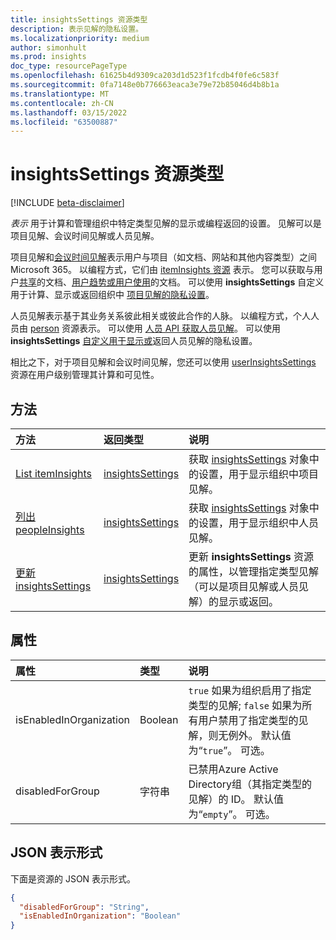 ```yaml
---
title: insightsSettings 资源类型
description: 表示见解的隐私设置。
ms.localizationpriority: medium
author: simonhult
ms.prod: insights
doc_type: resourcePageType
ms.openlocfilehash: 61625b4d9309ca203d1d523f1fcdb4f0fe6c583f
ms.sourcegitcommit: 0fa7148e0b776663eaca3e79e72b85046d4b8b1a
ms.translationtype: MT
ms.contentlocale: zh-CN
ms.lasthandoff: 03/15/2022
ms.locfileid: "63500887"
---
```

# <a name="insightssettings-resource-type"></a>insightsSettings 资源类型

[!INCLUDE [beta-disclaimer](../../includes/beta-disclaimer.md)]

_表示_ 用于计算和管理组织中特定类型见解的显示或编程返回的设置。 见解可以是项目见解、会议时间见解或人员见解。 

项目见解和[会议时间见解](https://support.microsoft.com/office/suggested-meeting-hours-0613d113-d7c1-4faa-bb11-c8ba30a78ef1)表示用户与项目（如文档、网站和其他内容类型）之间Microsoft 365。 以编程方式，它们由 [itemInsights 资源](iteminsights.md) 表示。 您可以获取与用户[共享](../api/insights-list-shared.md)的文档、[用户趋势或](../api/insights-list-trending.md)[用户使用](../api/insights-list-used.md)的文档。 可以使用 **insightsSettings** 自定义用于计算、显示或返回组织中 [项目见解的隐私设置](/graph/insights-customize-item-insights-privacy)。

人员见解表示基于其业务关系彼此相关或彼此合作的人脉。 以编程方式，个人人员由 [person](person.md) 资源表示。 可以使用 [人员 API 获取人员见解](/graph/people-example)。 可以使用 **insightsSettings** [自定义用于显示或](/graph/insights-customize-people-insights-privacy)返回人员见解的隐私设置。

相比之下，对于项目见解和会议时间[](https://support.microsoft.com/office/update-your-meeting-hours-using-the-profile-card-0613d113-d7c1-4faa-bb11-c8ba30a78ef1)见解，您还可以使用 [userInsightsSettings](userinsightssettings.md) 资源在用户级别管理其计算和可见性。

## <a name="methods"></a>方法

| 方法       | 返回类型 | 说明 |
|:-------------|:------------|:------------|
| [List itemInsights](../api/organizationsettings-list-iteminsights.md) | [insightsSettings](insightssettings.md) | 获取 [insightsSettings](insightssettings.md) 对象中的设置，用于显示组织中项目见解。 |
| [列出 peopleInsights](../api/organizationsettings-list-peopleinsights.md) | [insightsSettings](insightssettings.md) | 获取 [insightsSettings](insightssettings.md) 对象中的设置，用于显示组织中人员见解。 |
| [更新 insightsSettings](../api/insightssettings-update.md) | [insightsSettings](insightssettings.md) | 更新 **insightsSettings** 资源的属性，以管理指定类型见解（可以是项目见解或人员见解）的显示或返回。 |


## <a name="properties"></a>属性

| 属性   | 类型|说明|
|:---------------|:--------|:----------|
|isEnabledInOrganization|Boolean| `true` 如果为组织启用了指定类型的见解; `false` 如果为所有用户禁用了指定类型的见解，则无例外。 默认值为“`true`”。 可选。|
|disabledForGroup|字符串| 已禁用Azure Active Directory组（其指定类型的见解）的 ID。 默认值为“`empty`”。 可选。|

## <a name="json-representation"></a>JSON 表示形式

下面是资源的 JSON 表示形式。

<!-- {
  "blockType": "resource",
  "optionalProperties": [],
  "@odata.type": "microsoft.graph.insightsSettings"
}-->

```json
{
  "disabledForGroup": "String",
  "isEnabledInOrganization": "Boolean"
}
```





